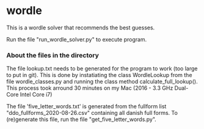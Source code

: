 # wordle

This is a wordle solver that recommends the best guesses.

Run the file "run_wordle_solver.py" to execute program.

### About the files in the directory
The file lookup.txt needs to be generated for the program to work (too large to put in git). This is done by instatiating the class WordleLookup from the file wordle_classes.py and running the class method calculate_full_lookup(). This process took arround 30 minutes on my Mac (2016 - 3.3 GHz Dual-Core Intel Core i7)

The file 'five_letter_words.txt' is generated from the fullform list "ddo_fullforms_2020-08-26.csv" containing all danish full forms. To (re)generate this file, run the file "get_five_letter_words.py".

